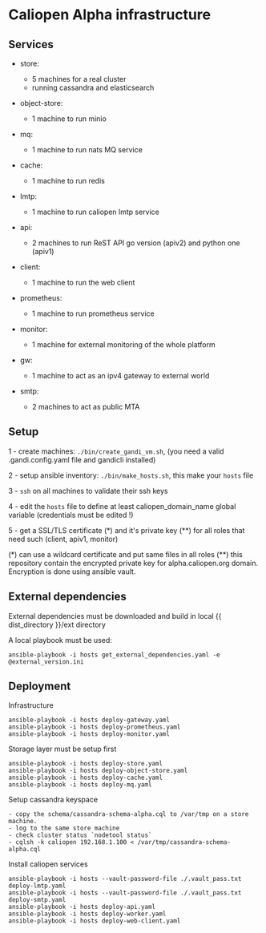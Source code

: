 Caliopen Alpha infrastructure
=============================

Services
--------

- store:
	- 5 machines for a real cluster
	- running cassandra and elasticsearch

- object-store:
	- 1 machine to run minio

- mq:
	- 1 machine to run nats MQ service

- cache:
	- 1 machine to run redis

- lmtp:
	- 1 machine to run caliopen lmtp service

- api:
	- 2 machines to run ReST API go version (apiv2) and python one (apiv1)

- client:
	- 1 machine to run the web client

- prometheus:
	- 1 machine to run prometheus service

- monitor:
	- 1 machine for external monitoring of the whole platform

- gw:
	- 1 machine to act as an ipv4 gateway to external world

- smtp:
    - 2 machines to act as public MTA

Setup
-----

1 - create machines: `./bin/create_gandi_vm.sh`, (you need a valid .gandi.config.yaml file and gandicli installed)

2 - setup ansible inventory: `./bin/make_hosts.sh`, this make your `hosts` file

3 - `ssh` on all machines to validate their ssh keys

4 - edit the `hosts` file to define at least caliopen_domain_name global variable (credentials must be edited !)

5 - get a SSL/TLS certificate (*) and it's private key (**) for all roles that need such (client, apiv1, monitor)

(*) can use a wildcard certificate and put same files in all roles
(**) this repository contain the encrypted private key for alpha.caliopen.org domain. Encryption is done using ansible vault.

External dependencies
---------------------

External dependencies must be downloaded and build in local {{ dist_directory }}/ext directory

A local playbook must be used:

```
ansible-playbook -i hosts get_external_dependencies.yaml -e @external_version.ini
```

Deployment
----------

Infrastructure

```
ansible-playbook -i hosts deploy-gateway.yaml
ansible-playbook -i hosts deploy-prometheus.yaml
ansible-playbook -i hosts deploy-monitor.yaml
```
Storage layer must be setup first

```
ansible-playbook -i hosts deploy-store.yaml
ansible-playbook -i hosts deploy-object-store.yaml
ansible-playbook -i hosts deploy-cache.yaml
ansible-playbook -i hosts deploy-mq.yaml
```

Setup cassandra keyspace

```
- copy the schema/cassandra-schema-alpha.cql to /var/tmp on a store machine.
- log to the same store machine
- check cluster status `nodetool status`
- cqlsh -k caliopen 192.168.1.100 < /var/tmp/cassandra-schema-alpha.cql
```

Install caliopen services

```
ansible-playbook -i hosts --vault-password-file ./.vault_pass.txt deploy-lmtp.yaml
ansible-playbook -i hosts --vault-password-file ./.vault_pass.txt deploy-smtp.yaml
ansible-playbook -i hosts deploy-api.yaml
ansible-playbook -i hosts deploy-worker.yaml
ansible-playbook -i hosts deploy-web-client.yaml
```
